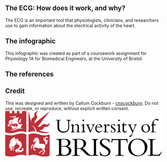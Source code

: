 ## The ECG: How does it work, and why?
The ECG is an important tool that physiologists, clinicians, and researchers use to gain information about the electrical activity of the heart. 
## The infographic

This infographic was created as part of a coursework assignment for Physiology 1A for Biomedical Engineers, at the University of Bristol.
## The references



## Credit
This was designed and written by Callum Cockburn - [cnscockburn](https://github.com/cnscockburn).
Do not use, recreate, or reproduce, without explicit written consent.
![University of Bristol logo](https://raw.githubusercontent.com/cnscockburn/ECGInfographic/main/university-of-bristol-logo-png-transparent.png)
